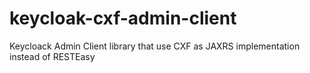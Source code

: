 # keycloak-cxf-admin-client
Keycloack Admin Client library  that use CXF as JAXRS implementation instead of RESTEasy 
